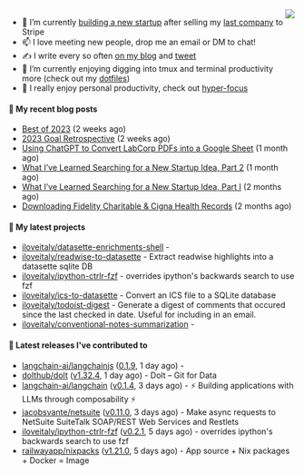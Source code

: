 <img align="right" src="https://github-readme-stats.vercel.app/api?username=iloveitaly&show_icons=true&text_color=718096&hide_title=true"/>

- 🔭 I’m currently [building a new startup](https://mikebian.co/bye-stripe-on-to-the-next-adventure/) after selling my [last company](https://suitesync.io) to Stripe
- 📫 I love meeting new people, drop me an email or DM to chat!
- ✍️ I write every so often [on my blog](http://mikebian.co/) and [tweet](https://twitter.com/mike_bianco)
- 🌱 I’m currently enjoying digging into tmux and terminal productivity more (check out my [dotfiles](https://github.com/iloveitaly/dotfiles))
- 💬 I really enjoy personal productivity, check out [hyper-focus](https://github.com/iloveitaly/hyper-focus)

#### 📜 My recent blog posts


- [Best of 2023](https://mikebian.co/best-of-2023/) (2 weeks ago)
- [2023 Goal Retrospective](https://mikebian.co/2023-goal-retrospective/) (2 weeks ago)
- [Using ChatGPT to Convert LabCorp PDFs into a Google Sheet](https://mikebian.co/using-chatgpt-to-convert-labcorp-pdfs-into-a-google-sheet/) (1 month ago)
- [What I’ve Learned Searching for a New Startup Idea, Part 2](https://mikebian.co/what-ive-learned-searching-for-a-new-startup-idea-part-2/) (1 month ago)
- [What I’ve Learned Searching for a New Startup Idea, Part I](https://mikebian.co/what-ive-learned-searching-for-a-new-startup-idea-part-i/) (2 months ago)
- [Downloading Fidelity Charitable &amp; Cigna Health Records](https://mikebian.co/downloading-fidelity-charitable-cigna-health-records/) (2 months ago)

#### 🌱 My latest projects


- [iloveitaly/datasette-enrichments-shell](https://github.com/iloveitaly/datasette-enrichments-shell) - 
- [iloveitaly/readwise-to-datasette](https://github.com/iloveitaly/readwise-to-datasette) - Extract readwise highlights into a datasette sqlite DB
- [iloveitaly/ipython-ctrlr-fzf](https://github.com/iloveitaly/ipython-ctrlr-fzf) - overrides ipython&#39;s backwards search to use fzf
- [iloveitaly/ics-to-datasette](https://github.com/iloveitaly/ics-to-datasette) - Convert an ICS file to a SQLite database
- [iloveitaly/todoist-digest](https://github.com/iloveitaly/todoist-digest) - Generate a digest of comments that occured since the last checked in date. Useful for including in an email.
- [iloveitaly/conventional-notes-summarization](https://github.com/iloveitaly/conventional-notes-summarization) - 

#### 🔭 Latest releases I've contributed to


- [langchain-ai/langchainjs](https://github.com/langchain-ai/langchainjs) ([0.1.9](https://github.com/langchain-ai/langchainjs/releases/tag/0.1.9), 1 day ago) - 
- [dolthub/dolt](https://github.com/dolthub/dolt) ([v1.32.4](https://github.com/dolthub/dolt/releases/tag/v1.32.4), 1 day ago) - Dolt – Git for Data
- [langchain-ai/langchain](https://github.com/langchain-ai/langchain) ([v0.1.4](https://github.com/langchain-ai/langchain/releases/tag/v0.1.4), 3 days ago) - ⚡ Building applications with LLMs through composability ⚡
- [jacobsvante/netsuite](https://github.com/jacobsvante/netsuite) ([v0.11.0](https://github.com/jacobsvante/netsuite/releases/tag/v0.11.0), 3 days ago) - Make async requests to NetSuite SuiteTalk SOAP/REST Web Services and Restlets
- [iloveitaly/ipython-ctrlr-fzf](https://github.com/iloveitaly/ipython-ctrlr-fzf) ([v0.2.1](https://github.com/iloveitaly/ipython-ctrlr-fzf/releases/tag/v0.2.1), 5 days ago) - overrides ipython&#39;s backwards search to use fzf
- [railwayapp/nixpacks](https://github.com/railwayapp/nixpacks) ([v1.21.0](https://github.com/railwayapp/nixpacks/releases/tag/v1.21.0), 5 days ago) - App source &#43; Nix packages &#43; Docker = Image
